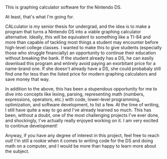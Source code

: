 This is graphing calculator software for the Nintendo DS. 

At least, that's what I'm going for.

CALculator is my senior thesis for undergrad, and the idea is to make a program that turns a Nintendo DS into a viable graphing calculator alternative. Ideally, this will be equivalent to something like a TI-84 and more than capable of tackling most things a student may encounter before high-level college classes. I wanted to make this to give students (especially those who struggle financially) an opportunity to continue their education without breaking the bank. If the student already has a DS, he can easily download this program and entirely avoid paying an exorbitant price for a name-brand one. If she doesn't already have a DS, she could probabaly still find one for less than the listed price for modern graphing calculators and save money that way.

In addition to the above, this has been a stupendous opportunity for me to dive into concepts like lexing, parsing, representing math (numbers, expressions, operators, etc.) with code, lower-level programming, optimization, and software development, to list a few. At the time of writing, I still have quite a way to go and I've already learned so much. This has been, without a doubt, one of the most challenging projects I've ever done, and shockingly, I've actually really enjoyed working on it. I am very excited to continue development!

Anyway, if you have any degree of interest in this project, feel free to reach out! I'm still a rookie when it comes to writing code for the DS and doing math on a computer, and I would be more than happy to learn more about the subject.
